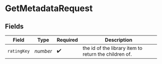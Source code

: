 # GetMetadataRequest


## Fields

| Field                                                 | Type                                                  | Required                                              | Description                                           |
| ----------------------------------------------------- | ----------------------------------------------------- | ----------------------------------------------------- | ----------------------------------------------------- |
| `ratingKey`                                           | *number*                                              | :heavy_check_mark:                                    | the id of the library item to return the children of. |